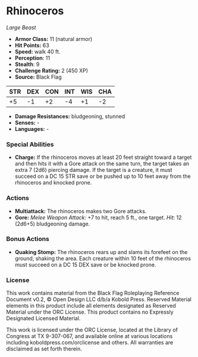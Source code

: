 # Rhinoceros

*Large* *Beast*

- **Armor Class:** 11 (natural armor)
- **Hit Points:** 63 
- **Speed:** walk 40 ft.
- **Perception**: 11
- **Stealth**: 9
- **Challenge Rating:** 2 (450 XP)
- **Source:** Black Flag

| STR | DEX | CON | INT | WIS | CHA |
| --- | --- | --- | --- | --- | --- |
| +5 | -1 | +2 | -4 | +1 | -2 |

- **Damage Resistances:** bludgeoning, stunned
- **Senses:** -
- **Languages:** -

### Special Abilities

- **Charge:** If the rhinoceros moves at least 20 feet straight toward a target and then hits it with a Gore attack on the same turn, the target takes an extra 7 (2d6) piercing damage. If the target is a creature, it must succeed on a DC 15 STR save or be pushed up to 10 feet away from the rhinoceros and knocked prone.

### Actions

- **Multiattack:** The rhinoceros makes two Gore attacks.
- **Gore:** _Melee Weapon Attack:_ +7 to hit, reach 5 ft., one target. _Hit:_ 12 (2d6+5) bludgeoning damage.

### Bonus Actions

- **Quaking Stomp:** The rhinoceros rears up and slams its forefeet on the ground, shaking the area. Each creature within 10 feet of the rhinoceros must succeed on a DC 15 DEX save or be knocked prone.


### License

This work contains material from the Black Flag Roleplaying Reference Document v0.2, © Open Design LLC d/b/a Kobold Press. Reserved Material elements in this product include all elements designated as Reserved Material under the ORC License. This product contains no Expressly Designated Licensed Material.

This work is licensed under the ORC License, located at the Library of Congress at TX 9-307-067, and available online at various locations including koboldpress.com/orclicense and others. All warranties are disclaimed as set forth therein.
